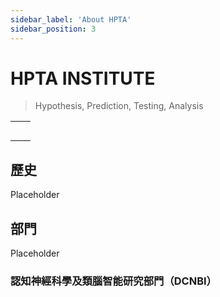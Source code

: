 ```yaml
---
sidebar_label: 'About HPTA'
sidebar_position: 3
---
```


# HPTA INSTITUTE
>Hypothesis, Prediction, Testing, Analysis

| | |
|:--:|:--:|
| | |
| | |
| | |
| | |
| | |

## 歷史
  Placeholder

## 部門
  Placeholder
  ### 認知神經科學及類腦智能研究部門（DCNBI）